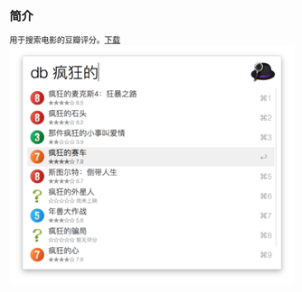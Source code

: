 ## 简介  

用于搜索电影的豆瓣评分。[下载](https://github.com/swim2sun/Douban-Movie-Workflow/releases)
![截图](screenshot/screenshot2.png)
